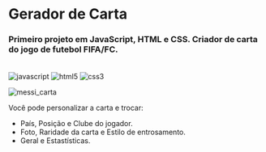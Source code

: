 # Gerador de Carta
### Primeiro projeto em JavaScript, HTML e CSS. Criador de carta do jogo de futebol FIFA/FC.
<div style="display: inline_block"><br/>
    <img align="center" alt="javascript" src="https://img.shields.io/badge/JavaScript-F7DF1E?style=for-the-badge&logo=javascript&logoColor=black">
    <img align="center" alt="html5" src="https://img.shields.io/badge/HTML5-E34F26?style=for-the-badge&logo=html5&logoColor=white">
    <img align="center" alt="css3" src="https://img.shields.io/badge/CSS3-1572B6?style=for-the-badge&logo=css3&logoColor=white"><br/>
</div>

![messi_carta](https://github.com/marlonwillian/gerador-de-carta/assets/127453272/4abac018-60df-4313-bed9-23849d4a9208)

Você pode personalizar a carta e trocar:

- País, Posição e Clube do jogador.
- Foto, Raridade da carta e Estilo de entrosamento. 
- Geral e Estastísticas.

